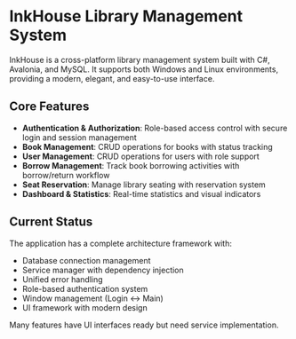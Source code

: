 # InkHouse Library Management System

InkHouse is a cross-platform library management system built with C#, Avalonia, and MySQL. It supports both Windows and Linux environments, providing a modern, elegant, and easy-to-use interface.

## Core Features

- **Authentication & Authorization**: Role-based access control with secure login and session management
- **Book Management**: CRUD operations for books with status tracking
- **User Management**: CRUD operations for users with role support
- **Borrow Management**: Track book borrowing activities with borrow/return workflow
- **Seat Reservation**: Manage library seating with reservation system
- **Dashboard & Statistics**: Real-time statistics and visual indicators

## Current Status

The application has a complete architecture framework with:
- Database connection management
- Service manager with dependency injection
- Unified error handling
- Role-based authentication system
- Window management (Login ↔ Main)
- UI framework with modern design

Many features have UI interfaces ready but need service implementation.